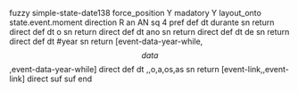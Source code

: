 fuzzy simple-state-date138
   force_position Y
   madatory Y
   layout_onto state.event.moment
   direction R
   an AN
   sq 4
   pref 
   def 
    dt durante
    sn 
    return 
    direct 
   def 
    dt o
    sn 
    return 
    direct 
   def 
    dt ano
    sn 
    return 
    direct 
   def 
    dt de
    sn 
    return 
    direct 
   def 
    dt #year
    sn 
    return [event-data-year-while,$$data$$,event-data-year-while]
    direct 
   def 
    dt \,,o,a,os,as
    sn 
    return [event-link,,event-link]
    direct 
   suf 
   suf 
end

